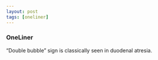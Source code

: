 ```yaml
---
layout: post
tags: [oneliner]
---
```



### OneLiner

“Double bubble” sign is classically seen in duodenal atresia.
